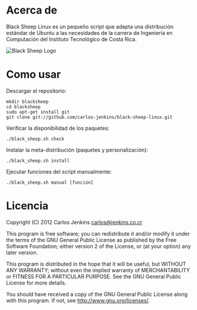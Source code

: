 Acerca de
=========

Black Sheep Linux es un pequeño script que adapta una distribución estándar de
Ubuntu a las necesidades de la carrera de Ingeniería en Computación del
Instituto Tecnológico de Costa Rica.

![Black Sheep Logo](https://raw.github.com/carlos-jenkins/black-sheep-linux/master/images/logo_small.png "Black Sheep Logo")


Como usar
=========

Descargar el repositorio:

```shell
mkdir blacksheep
cd blacksheep
sudo apt-get install git
git clone git://github.com/carlos-jenkins/black-sheep-linux.git
```

Verificar la disponibilidad de los paquetes:

```shell
./black_sheep.sh check
```

Instalar la meta-distribución (paquetes y personalización):

```shell
./black_sheep.sh install
```

Ejecutar funciones del script manualmente:

```shell
./black_sheep.sh manual [función]
```


Licencia
========

Copyright (C) 2012 Carlos Jenkins <carlos@jenkins.co.cr>

This program is free software; you can redistribute it and/or modify
it under the terms of the GNU General Public License as published by
the Free Software Foundation; either version 2 of the License, or
(at your option) any later version.

This program is distributed in the hope that it will be useful,
but WITHOUT ANY WARRANTY; without even the implied warranty of
MERCHANTABILITY or FITNESS FOR A PARTICULAR PURPOSE.  See the
GNU General Public License for more details.

You should have received a copy of the GNU General Public License
along with this program.  If not, see <http://www.gnu.org/licenses/>.
